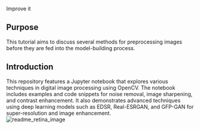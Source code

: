 

Improve it
## Purpose

This tutorial aims to discuss several methods for preprocessing images before they are fed into the model-building process.

## Introduction

This repository features a Jupyter notebook that explores various techniques in digital image processing using OpenCV. The notebook includes examples and code snippets for noise removal, image sharpening, and contrast enhancement. It also demonstrates advanced techniques using deep learning models such as EDSR, Real-ESRGAN, and GFP-GAN for super-resolution and image enhancement.  
![readme_retina_image](https://github.com/Khalil-Haider/Image-Processing/assets/172305490/140323ce-0557-44f4-a61d-0de40dcf18d4)

